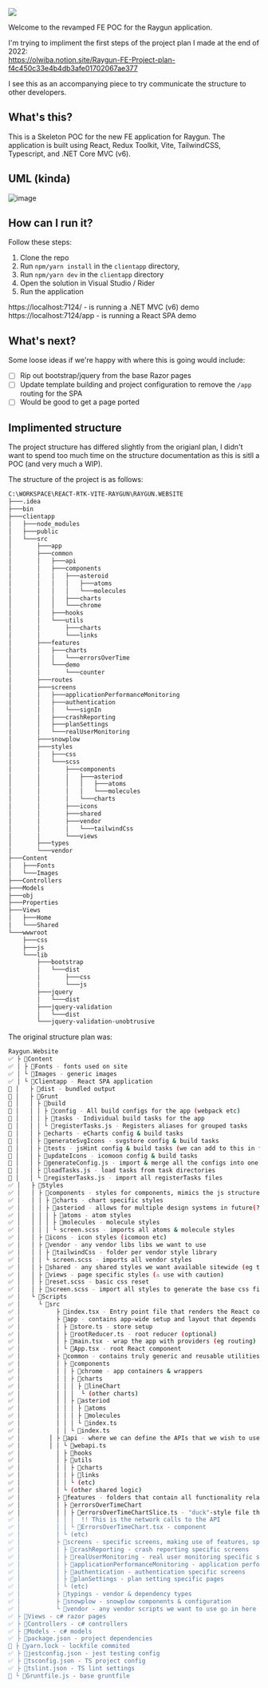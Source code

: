 ![](https://assets-global.website-files.com/5e2701b416b6d176f5007781/6344bbf42c1388b9f34a5c6f_logo-colour-stylised-2.svg)

Welcome to the revamped FE POC for the Raygun application. 

I'm trying to impliment the first steps of the project plan I made at the end of 2022:  
https://olwiba.notion.site/Raygun-FE-Project-plan-f4c450c33e4b4db3afe01702067ae377

I see this as an accompanying piece to try communicate the structure to other developers.

## What's this?

This is a Skeleton POC for the new FE application for Raygun. The application is built using React, Redux Toolkit, Vite, TailwindCSS, Typescript, and .NET Core MVC (v6).

## UML (kinda)
![image](https://user-images.githubusercontent.com/14970658/229943908-99643aa3-edb7-435f-8b60-0a9833be5cfe.png)

## How can I run it?

Follow these steps:
1. Clone the repo
2. Run `npm/yarn install` in the `clientapp` directory, 
3. Run `npm/yarn dev` in the `clientapp` directory
4. Open the solution in Visual Studio / Rider
5. Run the application

https://localhost:7124/ - is running a .NET MVC (v6) demo  
https://localhost:7124/app - is running a React SPA demo  

## What's next?

Some loose ideas if we're happy with where this is going would include:
- [ ] Rip out bootstrap/jquery from the base Razor pages
- [ ] Update template building and project configuration to remove the `/app` routing for the SPA
- [ ] Would be good to get a page ported

## Implimented structure

The project structure has differed slightly from the origianl plan, I didn't want to spend too much time on the structure documentation as this is sitll a POC (and very much a WIP).

The structure of the project is as follows:

```bash
C:\WORKSPACE\REACT-RTK-VITE-RAYGUN\RAYGUN.WEBSITE
├───.idea
├───bin
├───clientapp
│   ├───node_modules
│   ├───public
│   └───src
│       ├───app
│       ├───common
│       │   ├───api
│       │   ├───components
│       │   │   ├───asteroid
│       │   │   │   ├───atoms
│       │   │   │   └───molecules
│       │   │   ├───charts
│       │   │   └───chrome
│       │   ├───hooks
│       │   └───utils
│       │       ├───charts
│       │       └───links
│       ├───features
│       │   ├───charts
│       │   │   └───errorsOverTime
│       │   └───demo
│       │       └───counter
│       ├───routes
│       ├───screens
│       │   ├───applicationPerformanceMonitoring
│       │   ├───authentication
│       │   │   └───signIn
│       │   ├───crashReporting
│       │   ├───planSettings
│       │   └───realUserMonitoring
│       ├───snowplow
│       ├───styles
│       │   ├───css
│       │   └───scss
│       │       ├───components
│       │       │   ├───asteriod
│       │       │   │   ├───atoms
│       │       │   │   └───molecules
│       │       │   └───charts
│       │       ├───icons
│       │       ├───shared
│       │       ├───vendor
│       │       │   └───tailwindCss
│       │       └───views
│       ├───types
│       └───vendor
├───Content
│   ├───Fonts
│   └───Images
├───Controllers
├───Models
├───obj
├───Properties
├───Views
│   ├───Home
│   └───Shared
└───wwwroot
    ├───css
    ├───js
    └───lib
        ├───bootstrap
        │   └───dist
        │       ├───css
        │       └───js
        ├───jquery
        │   └───dist
        ├───jquery-validation
        │   └───dist
        └───jquery-validation-unobtrusive
```

The original structure plan was:

```bash
Raygun.Website
✅ ├ 📂Content
✅ │ ├ 📂Fonts - fonts used on site
✅ │ └ 📂Images - generic images
✅ │ └ 📂Clientapp - React SPA application
🚧 │   ├ 📂dist - bundled output
🚧 │   ├ 📂Grunt
🚧 │   │ ├ 📂build 
🚧 │   │ │ ├ 📂config - All build configs for the app (webpack etc)
🚧 │   │ │ ├ 📂tasks - Individual build tasks for the app
🚧 │   │ │ └ 📄registerTasks.js - Registers aliases for grouped tasks
🚧 │   │ ├ 📂echarts - eCharts config & build tasks
🚧 │   │ ├ 📂generateSvgIcons - svgstore config & build tasks
🚧 │   │ ├ 📂tests - jsHint config & build tasks (we can add to this in future)
🚧 │   │ ├ 📂updateIcons - icomoon config & build tasks
🚧 │   │ ├ 📄generateConfig.js - import & merge all the configs into one
🚧 │   │ ├ 📄loadTasks.js - load tasks from task directories
🚧 │   │ └ 📄registerTasks.js - import all registerTasks files 
✅ │   ├ 📂Styles
✅ │   │ ├ 📂components - styles for components, mimics the js structure, split by folders
✅ │   │ │ ├ 📂charts - chart specific styles
✅ │   │ │ ├ 📂asteriod - allows for multiple design systems in future(?)
✅ │   │ │ │ ├ 📂atoms - atom styles
✅ │   │ │ │ ├ 📂molecules - molecule styles
✅ │   │ │ │ └ screen.scss - imports all atoms & molecule styles
✅ │   │ ├ 📂icons - icon styles (icomoon etc)
✅ │   │ ├ 📂vendor - any vendor libs libs we want to use
✅ │   │ │ ├ 📂tailwindCss - folder per vendor style library
✅ │   │ │ └ screen.scss - imports all vendor styles 
✅ │   │ ├ 📂shared - any shared styles we want available sitewide (eg typography)
✅ │   │ ├ 📂views - page specific styles (⚠ use with caution)
✅ │   │ ├ 📄reset.scss - basic css reset
✅ │   │ ├ 📄screen.scss - import all styles to generate the base css file
✅ │   └ 📂Scripts
✅ │     └ 📂src
✅ │     	 ├ 📄index.tsx - Entry point file that renders the React component tree
✅ │     	 ├ 📂app - contains app-wide setup and layout that depends on all the other folders
✅ │     	 │ ├ 📄store.ts - store setup
✅ │     	 │ ├ 📄rootReducer.ts - root reducer (optional)
✅ │     	 │ ├ 📄main.tsx - wrap the app with providers (eg routing)
✅ │     	 │ └ 📄App.tsx - root React component
✅ │     	 ├ 📂common - contains truly generic and reusable utilities and components
✅ │     	 │ ├ 📂components
✅ │     	 │ │ ├ 📂chrome - app containers & wrappers
✅ │     	 │ │ ├ 📂charts
✅ │     	 │ │ │ ├ 📂lineChart
✅ │     	 │ │ │	└ (other charts)
✅ │     	 │ │ ├ 📂asteriod
✅ │     	 │ │ │ ├ 📂atoms
✅ │     	 │ │ │ ├ 📂molecules
✅ │     	 │ │ │ └ 📄index.ts
✅ │     	 │ │ └ 📄index.ts
✅ │        │ ├ 📂api - where we can define the APIs that we wish to use
✅ │        │ │ └ 📄webapi.ts
✅ │     	 │ ├ 📂hooks
✅ │     	 │ ├ 📂utils
✅ │     	 │ │ ├ 📂charts
✅ │     	 │ │ ├ 📂links
✅ │     	 │ │ └ (etc)
✅ │     	 │ └ (other shared logic)
✅ │     	 ├ 📂features - folders that contain all functionality related to a specific feature
✅ │     	 │ ├ 📂errorsOverTimeChart
✅ │     	 │ │ ├ 📄errorsOverTimeChartSlice.ts - "duck"-style file that contains a call to RTK's
✅ │     	 │ │ │	!! This is the network calls to the API
✅ │     	 │ │ └ 📄ErrorsOverTimeChart.tsx - component
✅ │     	 │ └ (etc)
✅ │     	 ├ 📂screens - specific screens, making use of features, split by folders
✅ │     	 │ ├ 📂crashReporting - crash reporting specific screens
✅ │     	 │ ├ 📂realUserMonitoring - real user monitoring specific screens
✅ │     	 │ ├ 📂applicationPerformanceMonitoring - application performance monitoring specific screens
✅ │     	 │ ├ 📂authentication - authentication specific screens
✅ │     	 │ ├ 📂planSettings - plan setting specific pages
✅ │     	 │ └ (etc)
✅ │     	 ├ 📂typings - vendor & dependency types
✅ │     	 ├ 📂snowplow - snowplow components & configuration
✅ │     	 └ 📂vendor - any vendor scripts we want to use go in here (⚠ use with caution)
✅ ├ 📂Views - c# razor pages
✅ ├ 📂Controllers - c# controllers
✅ ├ 📂Models - c# models
✅ ├ 📄package.json - project dependencies
🚧 ├ 📄yarn.lock - lockfile commited
✅ ├ 📄jestconfig.json - jest testing config
✅ ├ 📄tsconfig.json - TS project config
✅ ├ 📄tslint.json - TS lint settings
🚧 └ 📄Gruntfile.js - base gruntfile
```
